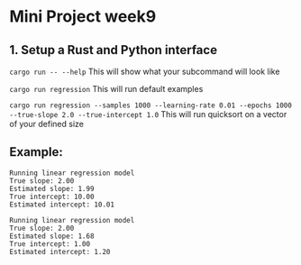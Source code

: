 # Mini Project week9

## 1. Setup a Rust and Python interface

`cargo run -- --help` This will show what your subcommand will look like

`cargo run regression` This will run default examples

`cargo run regression --samples 1000 --learning-rate 0.01 --epochs 1000 --true-slope 2.0 --true-intercept 1.0` This will run quicksort on a vector of your defined size

## Example:
```
Running linear regression model
True slope: 2.00
Estimated slope: 1.99
True intercept: 10.00
Estimated intercept: 10.01
```
```
Running linear regression model
True slope: 2.00
Estimated slope: 1.68
True intercept: 1.00
Estimated intercept: 1.20
```
